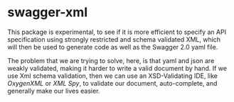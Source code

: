 swagger-xml
===========

This package is experimental, to see if it is more efficient to specify an API specification using strongly restricted and schema validated XML, which will then be used to generate code as well as the Swagger 2.0 yaml file.

The problem that we are trying to solve, here, is that yaml and json are weakly validated, making it harder to write a valid document by hand. If we use Xml schema validation, then we can use an XSD-Validating IDE, like *OxygenXML* or *XML Spy*, to validate our document, auto-complete, and generally make our lives easier.
